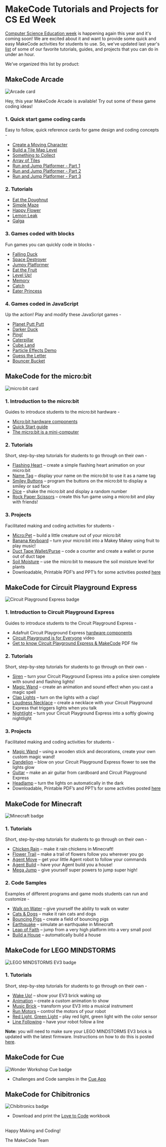 # MakeCode Tutorials and Projects for CS Ed Week

[Computer Science Education week](https://csedweek.org/) is happening again this year and it's coming soon! We are excited about it and want to provide some quick and easy MakeCode activities for students to use. So, we've updated last year's [list](/blog/csed-week/csed-week-2018) of some of our favorite tutorials, guides, and projects that you can do in under an hour. 

We’ve organized this list by product:

## MakeCode Arcade

![Arcade card](/static/blog/csed-week/arcade-badge.png)

Hey, this year MakeCode Arcade is available! Try out some of these game coding ideas!

### 1. Quick start game coding cards

Easy to follow, quick reference cards for game design and coding concepts -

* [Create a Moving Character](https://drive.google.com/open?id=1QTCMMgikY-SVPbKxh0D_U7gPx3M0zXIS)
* [Build a Tile Map Level](https://drive.google.com/open?id=1k79d_bg44LN7bZvCizwevF1pCcTtRSYO)
* [Something to Collect](https://drive.google.com/open?id=17iGmphagmBfx1iW_2ldfoNgkns22Qcr2)
* [Array of Tiles](https://drive.google.com/open?id=1CIOkUNWBbCiH98gG1veefFIgHwGKcB5O)
* [Run and Jump Platformer - Part 1](https://drive.google.com/open?id=1KseJtE26o8q-OLDe6CpwpHPHtzbIWYeP)
* [Run and Jump Platformer - Part 2](https://drive.google.com/open?id=1tWRIUsp007nlwckPto9-POg-L2T7kEP8)
* [Run and Jump Platformer - Part 3](https://drive.google.com/open?id=1w15idO8VD7_5Ji3zVN036zPqGb5i119-)

### 2. Tutorials

* [Eat the Doughnut](https://arcade.makecode.com/#tutorial:tutorials/eat-the-doughnut)
* [Simple Maze](https://arcade.makecode.com/#tutorial:tutorials/simple-maze)
* [Happy Flower](https://arcade.makecode.com/#tutorial:tutorials/happy-flower)
* [Lemon Leak](https://arcade.makecode.com/#tutorial:tutorials/lemon-leak)
* [Galga](https://arcade.makecode.com/#tutorial:tutorials/galga)

### 3. Games coded with blocks

Fun games you can quickly code in blocks -

* [Falling Duck](https://arcade.makecode.com/blocks-games/duck)
* [Space Destroyer](https://arcade.makecode.com/blocks-games/space-destroyer)
* [Jumpy Platformer](https://arcade.makecode.com/blocks-games/jumpy-platformer)
* [Eat the Fruit](https://arcade.makecode.com/blocks-games/eat-the-fruit)
* [Level Up!](https://arcade.makecode.com/blocks-games/level-game)
* [Memory](https://arcade.makecode.com/blocks-games/memory)
* [Catch](https://arcade.makecode.com/blocks-games/catch)
* [Eater Princess](https://arcade.makecode.com/blocks-games/eater-princess)

### 4. Games coded in JavaScript

Up the action! Play and modify these JavaScript games -

* [Planet Putt Putt](https://arcade.makecode.com/javascript-games/planet-putt-putt)
* [Darker Duck](https://arcade.makecode.com/javascript-games/darker-duck)
* [Ping!](https://arcade.makecode.com/javascript-games/ping)
* [Caterpillar](https://arcade.makecode.com/javascript-games/caterpillar)
* [Cube Land](https://arcade.makecode.com/javascript-games/cube-land)
* [Particle Effects Demo](https://arcade.makecode.com/javascript-games/particle-effects-demo)
* [Guess the Letter](https://arcade.makecode.com/javascript-games/guess-the-letter)
* [Bouncer Bucket](https://arcade.makecode.com/javascript-games/bouncer-bucket)

## MakeCode for the micro:bit

![micro:bit card](/static/blog/csed-week/microbit-badge.png)

### 1. Introduction to the micro:bit

Guides to introduce students to the micro:bit hardware -

* [Micro:bit hardware components](https://microbit.org/guide/features/)
* [Quick Start guide](https://microbit.org/guide/quick/)
* [The micro:bit is a mini-computer](https://makecode.microbit.org/courses/csintro/algorithms/overview)

### 2. Tutorials

Short, step-by-step tutorials for students to go through on their own -

* [Flashing Heart](https://makecode.microbit.org/#tutorial:projects/flashing-heart) – create a simple flashing heart animation on your micro:bit
* [Name Tag](https://makecode.microbit.org/#tutorial:projects/name-tag) – display your name on the micro:bit to use it as a name tag
* [Smiley Buttons](https://makecode.microbit.org/#tutorial:projects/smiley-buttons) – program the buttons on the micro:bit to display a smiley or sad face
* [Dice](https://makecode.microbit.org/#tutorial:projects/dice) – shake the micro:bit and display a random number
* [Rock Paper Scissors](https://makecode.microbit.org/#tutorial:projects/rock-paper-scissors) – create this fun game using a micro:bit and play with friends!

### 3. Projects

Facilitated making and coding activities for students -

* [Micro:Pet](https://makecode.microbit.org/courses/csintro/making/project) – build a little creature out of your micro:bit
* [Banana Keyboard](https://makecode.microbit.org/projects/banana-keyboard) – turn your micro:bit into a Makey Makey using fruit to play music!
* [Duct Tape Wallet/Purse](https://makecode.microbit.org/projects/wallet) – code a counter and create a wallet or purse out of duct tape
* [Soil Moisture](https://makecode.microbit.org/courses/ucp-science/soil-moisture) – use the micro:bit to measure the soil moisture level for plants
* Downloadable, Printable PDF’s and PPT’s for some activities posted [here](https://1drv.ms/f/s!AmMIW5Hxi0RtgYxHjyqgGf-xVAeUWg)
 
## MakeCode for Circuit Playground Express

![Circuit Playground Express badge](/static/blog/csed-week/adafruit-badge.png)

### 1. Introduction to Circuit Playground Express

Guides to introduce students to the Circuit Playground Express -

* Adafruit Circuit Playground Express [hardware components](https://learn.adafruit.com/adafruit-circuit-playground-express)
* [Circuit Playground is for Everyone](https://youtu.be/4lGRgO40UhM) video
* [Get to know Circuit Playground Express & MakeCode](https://1drv.ms/b/s!AmMIW5Hxi0RtgP8iWXPOvinYRfQloA) PDF file

### 2. Tutorials

Short, step-by-step tutorials for students to go through on their own -

* [Siren](https://makecode.adafruit.com/#tutorial:tutorials/siren) – turn your Circuit Playground Express into a police siren complete with sound and flashing lights!
* [Magic Wand](https://makecode.adafruit.com/#tutorial:tutorials/magic-wand) – create an animation and sound effect when you cast a magic spell
* [Clap Lights](https://makecode.adafruit.com/#tutorial:tutorials/clap-lights) – turn on the lights with a clap!
* [Loudness Necklace](https://makecode.adafruit.com/#tutorial:tutorials/loudness-necklace) – create a necklace with your Circuit Playground Express that triggers lights when you talk
* [Nightlight](https://makecode.adafruit.com/#tutorial:tutorials/night-light) – turn your Circuit Playground Express into a softly glowing nightlight

### 3. Projects

Facilitated making and coding activities for students -

* [Magic Wand](https://makecode.adafruit.com/projects/magic-wand) – using a wooden stick and decorations, create your own custom magic wand!
* [Dandelion](https://makecode.adafruit.com/projects/dandelion) – blow on your Circuit Playground Express flower to see the lights glow
* [Guitar](https://makecode.adafruit.com/projects/guitar) – make an air guitar from cardboard and Circuit Playground Express
* [Headlamp](https://makecode.adafruit.com/projects/headlamp) – turn the lights on automatically in the dark
* Downloadable, Printable PDF’s and PPT’s for some activities posted [here](https://1drv.ms/f/s!AmMIW5Hxi0RtgP4zW7aGra5-jta-fA)

## MakeCode for Minecraft

![Minecraft badge](/static/blog/csed-week/minecraft-badge.png)

### 1. Tutorials

Short, step-by-step tutorials for students to go through on their own -

* [Chicken Rain](https://minecraft.makecode.com/#tutorial:tutorials/chicken-rain) – make it rain chickens in Minecraft!
* [Flower Trail](https://minecraft.makecode.com/#tutorial:tutorials/flower-trail) – make a trail of flowers follow you wherever you go
* [Agent Move](https://minecraft.makecode.com/#tutorial:tutorials/agent-moves) – get your little Agent robot to follow your commands
* [Agent Build](https://minecraft.makecode.com/#tutorial:tutorials/agent-build) – have your Agent build you a house!
* [Mega Jump](https://minecraft.makecode.com/#tutorial:tutorials/mega-jump) – give yourself super powers to jump super high!

### 2. Code Samples

Examples of different programs and game mods students can run and customize -

* [Walk on Water](https://minecraft.makecode.com/examples/walk-on-water) – give yourself the ability to walk on water
* [Cats & Dogs](https://minecraft.makecode.com/examples/cats-vs-dogs) – make it rain cats and dogs
* [Bouncing Pigs](https://minecraft.makecode.com/examples/bouncing-pigs) – create a field of bouncing pigs
* [Earthquake](https://minecraft.makecode.com/examples/earthquake) – simulate an earthquake in Minecraft
* [Leap of Faith](https://minecraft.makecode.com/examples/leap-of-faith) – jump from a very high platform into a very small pool
* [Build a House](https://minecraft.makecode.com/examples/house-builder) – automatically build a house

## MakeCode for LEGO MINDSTORMS

![LEGO MINDSTORMS EV3 badge](/static/blog/csed-week/ev3-badge.png)

### 1. Tutorials

Short, step-by-step tutorials for students to go through on their own -

* [Wake Up!](https://makecode.mindstorms.com/#tutorial:tutorials/wake-up) – show your EV3 brick waking up
* [Animation](https://makecode.mindstorms.com/#tutorial:tutorials/make-an-animation) – create a custom animation to show
* [Music Brick](https://makecode.mindstorms.com/#tutorial:tutorials/music-brick) – transform your EV3 into a musical instrument
* [Run Motors](https://makecode.mindstorms.com/#tutorial:tutorials/run-motors) – control the motors of your robot
* [Red Light, Green Light](https://makecode.mindstorms.com/#tutorial:tutorials/redlight-greenlight) – play red light, green light with the color sensor
* [Line Following](https://makecode.mindstorms.com/#tutorial:tutorials/line-following) – have your robot follow a line

**Note:** you will need to make sure your LEGO MINDSTORMS EV3 brick is updated with the latest firmware. Instructions on how to do this is posted [here](https://makecode.mindstorms.com/troubleshoot).

## MakeCode for Cue

![Wonder Workshop Cue badge](/static/blog/csed-week/ww-cue-badge.png)

* Challenges and Code samples in the [Cue App](https://www.makewonder.com/cue_the_cleverbot/explore/)

## MakeCode for Chibitronics

![Chibitronics badge](/static/blog/csed-week/chibi-badge.png)

* Download and print the [Love to Code](https://get.chibitronics.com/lovetocode-vol1-makecode.pdf) workbook

<br/>
Happy Making and Coding!

The MakeCode Team
